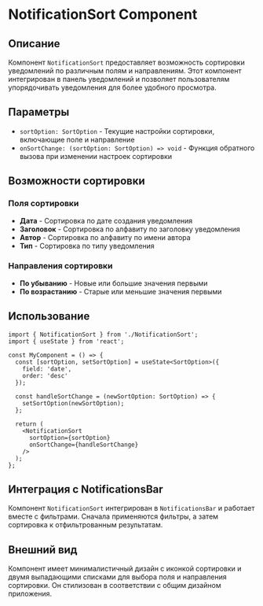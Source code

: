 # NotificationSort Component

## Описание

Компонент `NotificationSort` предоставляет возможность сортировки уведомлений по различным полям и направлениям. Этот компонент интегрирован в панель уведомлений и позволяет пользователям упорядочивать уведомления для более удобного просмотра.

## Параметры

- `sortOption: SortOption` - Текущие настройки сортировки, включающие поле и направление
- `onSortChange: (sortOption: SortOption) => void` - Функция обратного вызова при изменении настроек сортировки

## Возможности сортировки

### Поля сортировки
- **Дата** - Сортировка по дате создания уведомления
- **Заголовок** - Сортировка по алфавиту по заголовку уведомления
- **Автор** - Сортировка по алфавиту по имени автора
- **Тип** - Сортировка по типу уведомления

### Направления сортировки
- **По убыванию** - Новые или большие значения первыми
- **По возрастанию** - Старые или меньшие значения первыми

## Использование

```tsx
import { NotificationSort } from './NotificationSort';
import { useState } from 'react';

const MyComponent = () => {
  const [sortOption, setSortOption] = useState<SortOption>({
    field: 'date',
    order: 'desc'
  });
  
  const handleSortChange = (newSortOption: SortOption) => {
    setSortOption(newSortOption);
  };
  
  return (
    <NotificationSort
      sortOption={sortOption}
      onSortChange={handleSortChange}
    />
  );
};
```

## Интеграция с NotificationsBar

Компонент `NotificationSort` интегрирован в `NotificationsBar` и работает вместе с фильтрами. Сначала применяются фильтры, а затем сортировка к отфильтрованным результатам.

## Внешний вид

Компонент имеет минималистичный дизайн с иконкой сортировки и двумя выпадающими списками для выбора поля и направления сортировки. Он стилизован в соответствии с общим дизайном приложения.